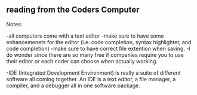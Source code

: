## reading from the Coders Computer

Notes:

-all computers come with a text editor
-make sure to have some enhancemenets for the editor (i.e. code completion, syntax highlighter, and code completion)
-make sure to have correct file extention when saving.
-I do wonder since there are so many free if companies require you to use their editor or each coder can choose when actually working.

-IDE (Integrated Development Environment) is really a suite of different software all coming together. An IDE is a text editor, a file manager, a compiler, and a debugger all in one software package.
